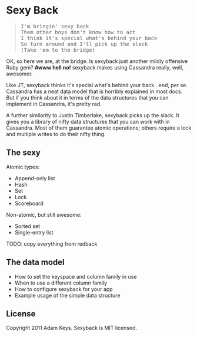 # Sexy Back

<blockquote><pre>
I'm bringin' sexy back
Them other boys don't know how to act
I think it's special what's behind your back
So turn around and I'll pick up the slack
(Take 'em to the bridge)
</pre></blockquote>

OK, so here we are, at the bridge. Is sexyback just another mildly offensive
Ruby gem? **Awww hell no!** sexyback makes using Cassandra really, well,
awesomer.

Like JT, sexyback thinks it's special what's behind your back...end, per se.
Cassandra has a neat data model that is horribly explained in most docs. But if
you think about it in terms of the data structures that you can implement in
Cassandra, it's pretty rad.

A further similarity to Justin Timberlake, sexyback picks up the slack. It
gives you a library of nifty data structures that you can work with in
Cassandra. Most of them guarantee atomic operations; others require a lock and
multiple writes to do their nifty thing.

## The sexy

Atomic types:

- Append-only list
- Hash
- Set
- Lock
- Scoreboard

Non-atomic, but still awesome:

- Sorted set
- Single-entry list

TODO: copy everything from redback

## The data model

* How to set the keyspace and column family in use
* When to use a different column family
* How to configure sexyback for your app
* Example usage of the simple data structure

## License

Copyright 2011 Adam Keys. Sexyback is MIT licensed.
